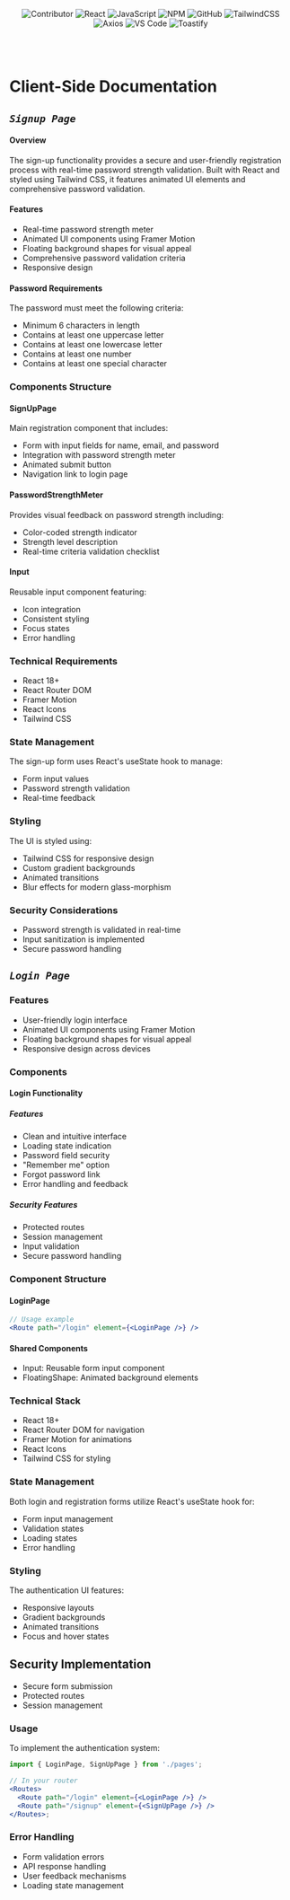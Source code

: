<div align="center">

![Contributor](https://img.shields.io/badge/Contributor-000?style=flat&logo=c&logoColor=whitesmoke) ![React](https://img.shields.io/badge/-React-61DAFB?style=flat&logo=react&logoColor=black) ![JavaScript](https://img.shields.io/badge/JavaScript-F7DF1E?style=flat&logo=javascript&logoColor=black) ![NPM](https://img.shields.io/badge/Npm-CC342D?style=flat&logo=npm&logoColor=white)
![GitHub](https://img.shields.io/badge/Github-000?style=flat&logo=github&logoColor=white) ![TailwindCSS](https://img.shields.io/badge/-TailwindCss-38BDF8?style=flat&logo=tailwind-css&logoColor=white) ![Axios](https://img.shields.io/badge/-Axios-000000?style=flat&logo=axios&logoColor=white) ![VS Code](https://img.shields.io/badge/-VS%20Code-007ACC?style=flat&logo=vs-code&logoColor=white) ![Toastify](https://img.shields.io/badge/-Toastify-F05032?style=flat&logo=toastify&logoColor=white)

</div>

<br />
<br />

# Client-Side Documentation

## _`Signup Page`_

#### Overview

The sign-up functionality provides a secure and user-friendly registration process with real-time password strength validation. Built with React and styled using Tailwind CSS, it features animated UI elements and comprehensive password validation.

#### Features

- Real-time password strength meter
- Animated UI components using Framer Motion
- Floating background shapes for visual appeal
- Comprehensive password validation criteria
- Responsive design

#### Password Requirements

The password must meet the following criteria:

- Minimum 6 characters in length
- Contains at least one uppercase letter
- Contains at least one lowercase letter
- Contains at least one number
- Contains at least one special character

### Components Structure

#### SignUpPage

Main registration component that includes:

- Form with input fields for name, email, and password
- Integration with password strength meter
- Animated submit button
- Navigation link to login page

#### PasswordStrengthMeter

Provides visual feedback on password strength including:

- Color-coded strength indicator
- Strength level description
- Real-time criteria validation checklist

#### Input

Reusable input component featuring:

- Icon integration
- Consistent styling
- Focus states
- Error handling

### Technical Requirements

- React 18+
- React Router DOM
- Framer Motion
- React Icons
- Tailwind CSS

### State Management

The sign-up form uses React's useState hook to manage:

- Form input values
- Password strength validation
- Real-time feedback

### Styling

The UI is styled using:

- Tailwind CSS for responsive design
- Custom gradient backgrounds
- Animated transitions
- Blur effects for modern glass-morphism

### Security Considerations

- Password strength is validated in real-time
- Input sanitization is implemented
- Secure password handling

## _`Login Page`_

### Features

- User-friendly login interface
- Animated UI components using Framer Motion
- Floating background shapes for visual appeal
- Responsive design across devices

### Components

#### Login Functionality

##### Features

- Clean and intuitive interface
- Loading state indication
- Password field security
- "Remember me" option
- Forgot password link
- Error handling and feedback

##### Security Features

- Protected routes
- Session management
- Input validation
- Secure password handling

### Component Structure

#### LoginPage

```jsx
// Usage example
<Route path="/login" element={<LoginPage />} />
```

#### Shared Components

- Input: Reusable form input component
- FloatingShape: Animated background elements

### Technical Stack

- React 18+
- React Router DOM for navigation
- Framer Motion for animations
- React Icons
- Tailwind CSS for styling

### State Management

Both login and registration forms utilize React's useState hook for:

- Form input management
- Validation states
- Loading states
- Error handling

### Styling

The authentication UI features:

- Responsive layouts
- Gradient backgrounds
- Animated transitions
- Focus and hover states

## Security Implementation

- Secure form submission
- Protected routes
- Session management

### Usage

To implement the authentication system:

```jsx
import { LoginPage, SignUpPage } from './pages';

// In your router
<Routes>
  <Route path="/login" element={<LoginPage />} />
  <Route path="/signup" element={<SignUpPage />} />
</Routes>;
```

### Error Handling

- Form validation errors
- API response handling
- User feedback mechanisms
- Loading state management
